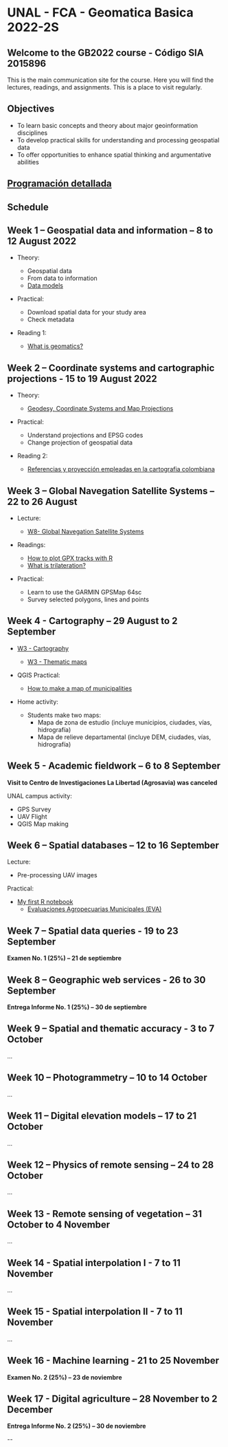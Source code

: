 # UNAL - FCA - Geomatica Basica 2022-2S
## Welcome to the GB2022 course - Código SIA 2015896 

This is the main communication site for the course. Here you will find the lectures, readings, and assignments. This is a place to visit regularly. 

## Objectives

- To learn basic concepts and theory about major  geoinformation disciplines 
- To develop practical skills for understanding and processing geospatial data 
- To offer opportunities to enhance spatial thinking  and argumentative abilities

## [Programación detallada](https://drive.google.com/file/d/15kG7nDexDI_jwmEFqsMbluHFqR2Cr0DC/view?usp=sharing)

## Schedule
## Week 1 – Geospatial data and information – 8 to 12 August 2022

- Theory:
  -  Geospatial data
  -  From data to information
  -  [Data models](https://drive.google.com/file/d/0BzEwvK1H17qeZDZsLUJNNzUzcW8/view?usp=sharing&resourcekey=0-krbEgAyzisaploQ9Dslb9w)

- Practical:
  - Download spatial data for your study area
  - Check metadata

- Reading 1:
  - [What is geomatics?](https://drive.google.com/file/d/1LxIHvXJrkvoqJXzubL2T2PTQC39ZT3gh/view?usp=sharing)
  
## Week 2 – Coordinate systems and cartographic projections -  15 to 19 August 2022

- Theory:
  - [Geodesy, Coordinate Systems and Map Projections](https://docs.google.com/presentation/d/1h2L1QcGnCCtpGUoCCkqfgKlA_-uvg1ug/edit?usp=sharing&ouid=101294548671143516389&rtpof=true&sd=true)
  
- Practical:
  - Understand projections and EPSG codes
  - Change projection of geospatial data

- Reading 2:
  - [Referencias y proyección empleadas en la cartografia colombiana](https://revistas.uptc.edu.co/index.php/perspectiva/article/view/1718)

## Week 3 – Global Navegation Satellite Systems – 22 to 26 August

- Lecture:
  - [W8- Global Navegation Satellite Systems](https://drive.google.com/file/d/1GyGIJuZi2XXlvY4uk9EDVJcckDRssTFC/view)

- Readings:
  - [How to plot GPX tracks with R](https://rpubs.com/ials2un/gpx1)
  - [What is trilateration?](https://drive.google.com/file/d/10uHGYrgk5LjkQZw5U0H8hjyx_VuyPiGw/view)

- Practical:
  - Learn to use the GARMIN GPSMap 64sc
  - Survey selected polygons, lines and points 
  
## Week 4 -  Cartography – 29 August to 2 September

- [W3 - Cartography](https://www.cartography.org.uk/_files/ugd/583f72_c795f5c26b3f44df84e33d1210842d80.pdf)
  - [W3 - Thematic maps](http://www.geo.umass.edu/courses/geo494a/thematic_map_design.pdf)

- QGIS Practical:
  - [How to make a map of municipalities](https://drive.google.com/file/d/18UMx5zLUpfd_UetZwmBlX97J8yPMeJwk/view?usp=sharing)
   
-  Home activity:
   - Students make two maps:
     - Mapa de zona de estudio (incluye municipios, ciudades, vías, hidrografía)
     - Mapa de relieve departamental (incluye DEM, ciudades, vías, hidrografía)

## Week 5 -  Academic fieldwork – 6 to 8 September

**Visit to Centro de Investigaciones La Libertad (Agrosavia) was canceled**

UNAL campus activity:
-  GPS Survey
- UAV Flight
-  QGIS Map making
   
## Week 6 – Spatial databases – 12 to 16 September

Lecture:
- Pre-processing UAV images

Practical:
- [My first R notebook](https://rpubs.com/ials2un/readingEVAv1)
  - [Evaluaciones Agropecuarias Municipales (EVA)](https://www.upra.gov.co/web/guest/eva-2021)

## Week 7 – Spatial data queries  - 19 to 23 September
**Examen No. 1  (25%) – 21 de septiembre**

## Week 8 – Geographic web services -  26 to 30 September
**Entrega Informe No. 1  (25%) – 30 de septiembre**

## Week 9 – Spatial and thematic accuracy -  3 to 7  October
...

## Week 10 – Photogrammetry – 10 to 14 October
...  

## Week 11 – Digital elevation models – 17 to 21 October
...

## Week 12 – Physics of remote sensing – 24 to 28 October
...

## Week 13  - Remote sensing of vegetation – 31 October to 4 November
...

## Week 14  - Spatial interpolation I -   7 to 11 November
...

## Week 15 - Spatial interpolation II -   7 to 11 November
...

## Week 16  - Machine learning -  21 to 25 November
**Examen No. 2  (25%) – 23 de noviembre**

## Week 17  - Digital agriculture – 28  November to 2 December
**Entrega Informe No. 2  (25%) – 30 de noviembre**

--
